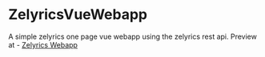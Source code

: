 # ZelyricsVueWebapp
A simple zelyrics one page vue webapp using the zelyrics rest api. Preview at - <a target="_black" href="http://www.zelyrics.com/webapp/">Zelyrics Webapp</a>
